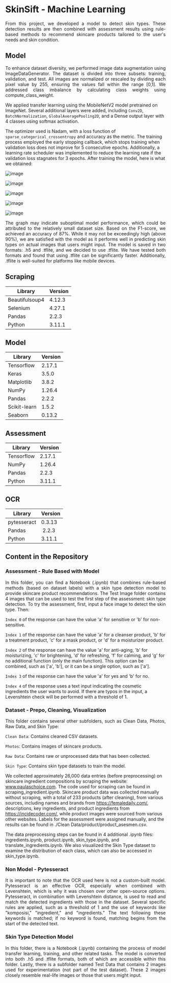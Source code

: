 # SkinSift - Machine Learning

<p align="justify">
From this project, we developed a model to detect skin types. These detection results are then combined with assessment results using rule-based methods to recommend skincare products tailored to the user's needs and skin condition.</p>

## Model
<p align="justify">
To enhance dataset diversity, we performed image data augmentation using ImageDataGenerator. The dataset is divided into three subsets: training, validation, and test. All images are normalized or rescaled by dividing each pixel value by 255, ensuring the values fall within the range [0,1]. We addressed class imbalance by calculating class weights using compute_class_weight.

We applied transfer learning using the MobileNetV2 model pretrained on ImageNet. Several additional layers were added, including `Conv2D`, `BatchNormalization`, `GlobalAveragePooling2D`, and a Dense output layer with 4 classes using softmax activation.

The optimizer used is Nadam, with a loss function of `sparse_categorical_crossentropy` and accuracy as the metric. The training process employed the early stopping callback, which stops training when validation loss does not improve for 5 consecutive epochs. Additionally, a learning rate scheduler was implemented to reduce the learning rate if the validation loss stagnates for 3 epochs. After training the model, here is what we obtained:</p>

![image](https://github.com/user-attachments/assets/2eecf023-1eb6-46ef-a387-6975fe6c4d14)

![image](https://github.com/user-attachments/assets/a1e09f3d-fe67-4a4f-84f1-564555380f8e)

![image](https://github.com/user-attachments/assets/d2b9fe64-0554-4ce0-8ab8-a00bef378f45)

![image](https://github.com/user-attachments/assets/079e1c57-c19f-4859-a5e2-d17d23045fa8)

![image](https://github.com/user-attachments/assets/996859bd-516e-45e4-9f50-950aaa882f57)

<p align="justify">
The graph may indicate suboptimal model performance, which could be attributed to the relatively small dataset size. Based on the F1-score, we achieved an accuracy of 87%. While it may not be exceedingly high (above 90%), we are satisfied with the model as it performs well in predicting skin types on actual images that users might input. The model is saved in two formats: .h5 and .tflite, and we decided to use .tflite. We have tested both formats and found that using .tflite can be significantly faster. Additionally, .tflite is well-suited for platforms like mobile devices.</p>
</p>

## Scraping
| Library          | Version |
| ---------------- | ------- |
| Beautifulsoup4   | 4.12.3  |
| Selenium         | 4.27.1  |
| Pandas           | 2.2.3   |
| Python           | 3.11.1  |

## Model
| Library      | Version |
| ------------ | ------- |
| Tensorflow   | 2.17.1  |
| Keras        | 3.5.0   |
| Matplotlib   | 3.8.2   |
| NumPy        | 1.26.4  |
| Pandas       | 2.2.2   |
| Scikit-learn | 1.5.2   |
| Seaborn      | 0.13.2  |

## Assessment
| Library      | Version |
| ------------ | ------- |
| Tensorflow   | 2.17.1  |
| NumPy        | 1.26.4  |
| Pandas       | 2.2.3   |
| Python       | 3.11.1  |

## OCR
| Library      | Version |
| ------------ | ------- |
| pytesseract  | 0.3.13  |
| Pandas       | 2.2.3   |
| Python       | 3.11.1  |

## Content in the Repository
### Assessment - Rule Based with Model
<p align="justify">
In this folder, you can find a Notebook (.ipynb) that combines rule-based methods (based on dataset labels) with a skin type detection model to provide skincare product recommendations. The Test Image folder contains 4 images that can be used to test the first step of the assessment: skin type detection. To try the assessment, first, input a face image to detect the skin type. Then:

`Index 0` of the response can have the value 'a' for sensitive or 'b' for non-sensitive.

`Index 1` of the response can have the value 'a' for a cleanser product, 'b' for a treatment product, 'c' for a mask product, or 'd' for a moisturizer product.

`Index 2` of the response can have the value 'a' for anti-aging, 'b' for moisturizing, 'c' for brightening, 'd' for refreshing, 'f' for calming, and 'g' for no additional function (only the main function). This option can be combined, such as ['a', 'b'], or it can be a single option, such as ['a'].

`Index 3` of the response can have the value 'a' for yes and 'b' for no.

`Index 4` of the response uses a text input indicating the cosmetic ingredients the user wants to avoid. If there are typos in the input, a Levenshtein check will be performed with a threshold of 1.</p>

### Dataset - Prepo, Cleaning, Visualization
<p align="justify">
This folder contains several other subfolders, such as Clean Data, Photos, Raw Data, and Skin Type:

`Clean Data`: Contains cleaned CSV datasets.

`Photos`: Contains images of skincare products.

`Raw Data`: Contains raw or unprocessed data that has been collected.

`Skin Type`: Contains skin type datasets to train the model.

We collected approximately 26,000 data entries (before preprocessing) on skincare ingredient compositions by scraping the website: www.paulaschoice.com. The code used for scraping can be found in scraping_ingredient.ipynb. Skincare product data was collected manually without scraping, with a total of 233 products (after cleaning), from various sources, including names and brands from https://femaledaily.com/, descriptions, key ingredients, and product ingredients from https://incidecoder.com/, while product images were sourced from various other websites. Labels for the assessment were assigned manually, and the results can be found in ./Clean Data/product/product_asesmen.csv.

The data preprocessing steps can be found in 4 additional .ipynb files: ingredients.ipynb, product.ipynb, skin_type.ipynb, and translate_ingredients.ipynb. We also visualized the Skin Type dataset to examine the distribution of each class, which can also be accessed in skin_type.ipynb.</p>

### Non Model - Pytesseract
<p align="justify">
It is important to note that the OCR used here is not a custom-built model. Pytesseract is an effective OCR, especially when combined with Levenshtein, which is why it was chosen over other open-source options. Pytesseract, in combination with Levenshtein distance, is used to read and match the detected ingredients with those in the dataset. Several specific rules are applied, such as a threshold of 1 and the use of keywords like "komposisi," "ingredient," and "ingredients." The text following these keywords is matched; if no keyword is found, matching begins from the start of the detected text.</p>

### Skin Type Detection Model
<p align="justify">
In this folder, there is a Notebook (.ipynb) containing the process of model transfer learning, training, and other related tasks. The model is converted into both .h5 and .tflite formats, both of which are accessible within this folder. Lastly, there is a subfolder named Test Data that contains 2 images used for experimentation (not part of the test dataset). These 2 images closely resemble real-life images or those that users might input.</p>
